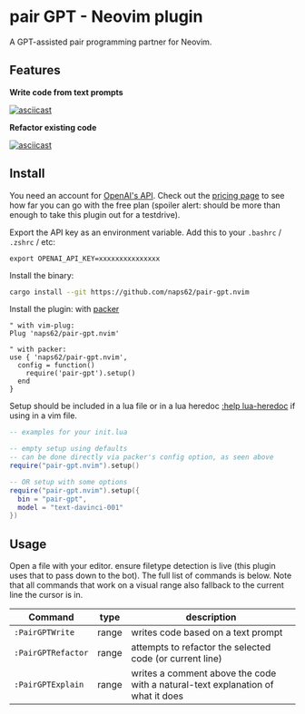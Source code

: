 # pair GPT - Neovim plugin

[packer]: https://github.com/wbthomason/packer.nvim
[openai-api]: https://openai.com/api/
[openai-pricing]: https://openai.com/api/pricing/
[openai-apikeys]: https://beta.openai.com/account/api-keys

A GPT-assisted pair programming partner for Neovim.

## Features

**Write code from text prompts**

[![asciicast](https://asciinema.org/a/gIXsFqG3ZDVhVFRkpIkBipz9I.svg)](https://asciinema.org/a/gIXsFqG3ZDVhVFRkpIkBipz9I)

**Refactor existing code**

[![asciicast](https://asciinema.org/a/0IrC8uV5aHt4kXnfJK273Hcez.svg)](https://asciinema.org/a/0IrC8uV5aHt4kXnfJK273Hcez)

## Install

You need an account for [OpenAI's API][openai-api]. Check out the [pricing page][openai-pricing] to see how far you can go with the free plan (spoiler alert: should be more than enough to take this plugin out for a testdrive).

Export the API key as an environment variable. Add this to your `.bashrc` / `.zshrc` / etc:

```
export OPENAI_API_KEY=xxxxxxxxxxxxxxx
```

Install the binary:

```bash
cargo install --git https://github.com/naps62/pair-gpt.nvim
```

Install the plugin: with [packer][packer]

```vim
" with vim-plug:
Plug 'naps62/pair-gpt.nvim'

" with packer:
use { 'naps62/pair-gpt.nvim',
  config = function()
    require('pair-gpt').setup()
  end
}
```

Setup should be included in a lua file or in a lua heredoc [:help lua-heredoc](https://neovim.io/doc/user/lua.html) if using in a vim file.

```lua
-- examples for your init.lua

-- empty setup using defaults
-- can be done directly via packer's config option, as seen above
require("pair-gpt.nvim").setup()

-- OR setup with some options
require("pair-gpt.nvim").setup({
  bin = "pair-gpt",
  model = "text-davinci-001"
})
```

## Usage

Open a file with your editor. ensure filetype detection is live (this plugin uses that to pass down to the bot).
The full list of commands is below. Note that all commands that work on a visual range also fallback to the current line the cursor is in.

| Command            | type  | description                                                                     |
| ---                | ---   | ---                                                                             |
| `:PairGPTWrite`    | range | writes code based on a text prompt                                              |
| `:PairGPTRefactor` | range | attempts to refactor the selected code (or current line)                        |
| `:PairGPTExplain`  | range | writes a comment above the code with a natural-text explanation of what it does |
